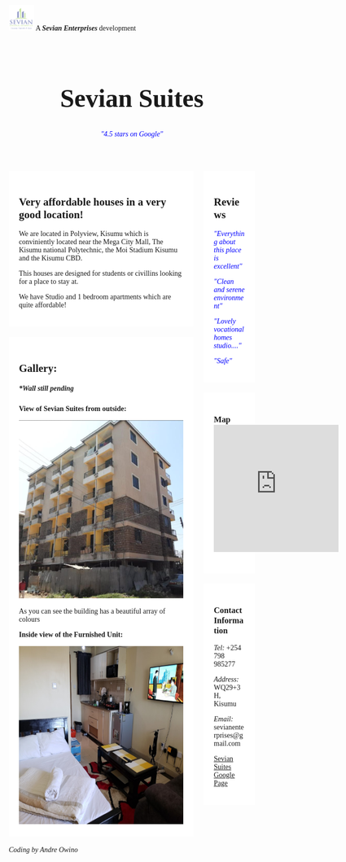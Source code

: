 
<!DOCTYPE html>

<html>

<head>

<title>Sevian Suites Homepage</title>
<meta name="description" content="Sevian Suites are affordable houses located in Kisumu. They are designed for students or civilians looking for a house.">

<style>

body {
  background-image: url("Kisumu skyline.jpg");
}
* {
  box-sizing: border-box;
}

body {
  font-family: Calibri;
  padding: 10px;
}

.header {
  padding: 30px;
  text-align: center;
 }

.header h1 {
  font-size: 50px;
}

.topnav {
  overflow: hidden;
}

.topnav a {
  float: left;
  display: block;
  text-align: center;
  padding: 14px 16px;
  text-decoration: none;
}

.leftcolumn {   
  float: left;
  width: 75%;
}

.rightcolumn {
  float: left;
  width: 25%;
  padding-left: 20px;
}

.card {
  background-color: white;
  padding: 20px;
  margin-top: 20px;
}

.row::after {
  content: "";
  display: table;
  clear: both;
}

@media screen and (max-width: 800px) {
  .leftcolumn, .rightcolumn {   
    width: 100%;
    padding: 0;
  }
}
@media screen and (max-width: 400px) {
  .topnav a {
    float: none;
    width: 100%;
  }
}
</style>

</head>

<body>

<img class="img2" src="Sevian logo.png" alt="Sevian Enterprises Logo" width="50" height="50">
A <i><b>Sevian Enterprises</i></b> development
</div>

<div class="header">
<h1>Sevian Suites</h1>
<p style="color: blue;"><i>"4.5 stars on Google"</i></p>
</div>

<div class="row">
<div class="leftcolumn">
<div class="card">
<h2>Very affordable houses in a very good location!</h2>
<p>We are located in Polyview, Kisumu which is conviniently located near the Mega City Mall, The Kisumu national Polytechnic, the Moi Stadium Kisumu and the Kisumu CBD.</p>
<p>This houses are designed for students or civillins looking for a place to stay at.</p>
<p>We have Studio and 1 bedroom apartments which are quite affordable!</p>
</div>

<div class="card">
<h2>Gallery:</h2>
<h5>*Wall still pending</h5>
<p style="font-family:calibri;" class="solid"><b>View of Sevian Suites from outside:</b></p>
<img src="Sevian picture.png" width="400" height="350" alt="View of Sevian Suites from Outside">
<p>As you can see the building has a beautiful array of colours</p>
<p style="font-family:calibri;" class="solid"><b>Inside view of the Furnished Unit:</b></p>
<img src="Sevian picture 2.png" width="400" height="350" alt="Inside view of the Furnished Unit:">
</div>
</div>

<div class="rightcolumn">
<div class="card">
<h2>Reviews</h2>
<p style="color: blue;"><i>"Everything about this place is excellent"</i></p>
<p style="color: blue;"><i>"Clean and serene environment"</i><p>
<p style="color: blue;"><i>"Lovely vocational homes studio...."</i></p>
<p style="color: blue;"><i>"Safe"</i></p>
</div>

<div class="card">
<h3>Map</3>
<iframe src="https://www.google.com/maps/embed?pb=!1m14!1m8!1m3!1d15959.249068139521!2d34.7688868!3d-0.0998062!3m2!1i1024!2i768!4f13.1!3m3!1m2!1s0x182aa5db39b129eb%3A0x8554d7d44a218703!2sSevian%20Suites%20Kisumu!5e0!3m2!1sen!2ske!4v1722860127606!5m2!1sen!2ske" width="245" height="250" style="border:0;" allowfullscreen="" loading="lazy" referrerpolicy="no-referrer-when-downgrade"></iframe>
</div>

<div class="card">
<h3>Contact Information</h3>
<p style="font-family:calibri;"><i>Tel:</i> +254 798 985277</tel>
<p style="font-family:calibri;"><i>Address:</i> WQ29+3H, Kisumu<p/>
<p style="font-family:calibri;"><i>Email:</i> sevianenterprises@gmail.com</p>
<p style="font-family:calibri;"><a href="https://bit.ly/SevianSuites">Sevian Suites Google Page</a></p>

</div>
</div>
</div>

<h6>Coding by Andre Owino</h6>

</body>

</html>
